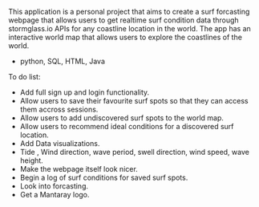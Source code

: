 This application is a personal project that aims to create a surf forcasting webpage that allows users to get realtime surf condition data through stormglass.io APIs for any coastline location in the world. The app has 
an interactive world map that allows users to explore the coastlines of the world. 

- python, SQL, HTML, Java

To do list:
  - Add full sign up and login functionality.
  - Allow users to save their favourite surf spots so that they can access them accross sessions.
  - Allow users to add undiscovered surf spots to the world map.
  - Allow users to recommend ideal conditions for a discovered surf location.
  - Add Data visualizations.
  -   Tide , Wind direction, wave period, swell direction, wind speed, wave height.
  - Make the webpage itself look nicer.
  - Begin a log of surf conditions for saved surf spots.
  - Look into forcasting. 
  - Get a Mantaray logo.


    
  

